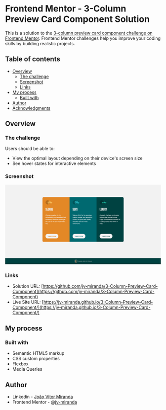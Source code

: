# Frontend Mentor - 3-Column Preview Card Component Solution

This is a solution to the [3-column preview card component challenge on Frontend Mentor](https://www.frontendmentor.io/challenges/3column-preview-card-component-pH92eAR2-). Frontend Mentor challenges help you improve your coding skills by building realistic projects. 

## Table of contents

- [Overview](#overview)
  - [The challenge](#the-challenge)
  - [Screenshot](#screenshot)
  - [Links](#links)
- [My process](#my-process)
  - [Built with](#built-with)
- [Author](#author)
- [Acknowledgments](#acknowledgments)

## Overview

### The challenge

Users should be able to:

- View the optimal layout depending on their device's screen size
- See hover states for interactive elements

### Screenshot

![](shots/screenshot.png)

### Links

- Solution URL: [https://github.com/jv-miranda/3-Column-Preview-Card-Component](https://github.com/jv-miranda/3-Column-Preview-Card-Component)
- Live Site URL: [https://jv-miranda.github.io/3-Column-Preview-Card-Component/](https://jv-miranda.github.io/3-Column-Preview-Card-Component/)

## My process

### Built with

- Semantic HTML5 markup
- CSS custom properties
- Flexbox
- Media Queries

## Author

- Linkedin - [João Vitor Miranda](https://www.linkedin.com/in/jo%C3%A3o-vitor-miranda-8b445222b)
- Frontend Mentor - [@jv-miranda](https://www.frontendmentor.io/profile/jv-miranda)